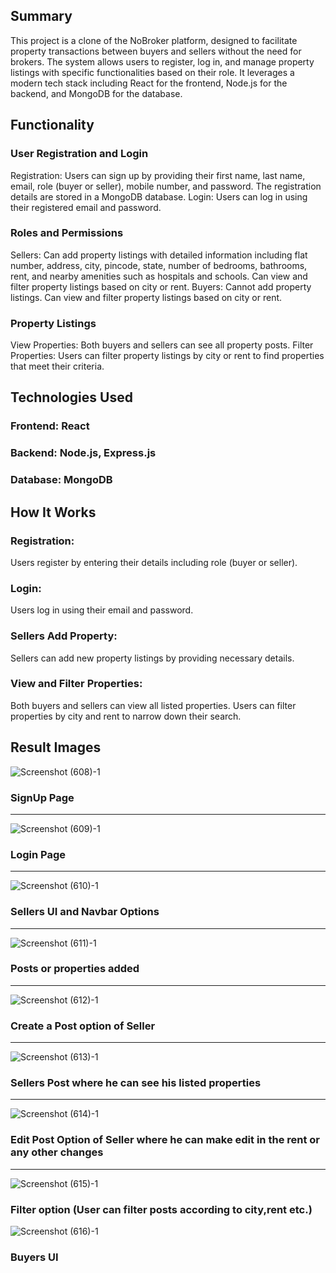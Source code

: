 <h2>Summary</h2>
This project is a clone of the NoBroker platform, designed to facilitate property transactions between buyers and sellers without the need for brokers. The system allows users to register, log in, and manage property listings with specific functionalities based on their role. It leverages a modern tech stack including React for the frontend, Node.js for the backend, and MongoDB for the database.

<h2>Functionality</h2>
<h3>User Registration and Login</h3> 
Registration: Users can sign up by providing their first name, last name, email, role (buyer or seller), mobile number, and password. The registration details are stored in a MongoDB database.
Login: Users can log in using their registered email and password.
<h3>Roles and Permissions</h3>
Sellers:
Can add property listings with detailed information including flat number, address, city, pincode, state, number of bedrooms, bathrooms, rent, and nearby amenities such as hospitals and schools.
Can view and filter property listings based on city or rent.
Buyers:
Cannot add property listings.
Can view and filter property listings based on city or rent.
<h3>Property Listings</h3>
View Properties: Both buyers and sellers can see all property posts.
Filter Properties: Users can filter property listings by city or rent to find properties that meet their criteria.

<h2>Technologies Used</h2>
<h3>Frontend: React</h3>
<h3>Backend: Node.js, Express.js</h3>
<h3>Database: MongoDB</h3>

<h2>How It Works</h2>
<h3>Registration:</h3>
Users register by entering their details including role (buyer or seller).
<h3>Login:</h3>
Users log in using their email and password.
<h3>Sellers Add Property:</h3>
Sellers can add new property listings by providing necessary details.
<h3>View and Filter Properties:</h3>
Both buyers and sellers can view all listed properties.
Users can filter properties by city and rent to narrow down their search.


<h2>Result Images</h2>

![Screenshot (608)-1](https://github.com/D-P-01/NoBrokerBackend/assets/148607994/49840c68-29d7-4d15-a891-f7f17978a838)
<h3>SignUp Page</h3>
<hr>

![Screenshot (609)-1](https://github.com/D-P-01/NoBrokerBackend/assets/148607994/b0fbf791-cf7c-4d4e-a06f-e50c294c220a)
<h3>Login Page</h3>
<hr>

![Screenshot (610)-1](https://github.com/D-P-01/NoBrokerBackend/assets/148607994/ead6fa16-be54-41c8-b085-5585151c8dfb)
<h3>Sellers UI and Navbar Options</h3>
<hr>

![Screenshot (611)-1](https://github.com/D-P-01/NoBrokerBackend/assets/148607994/cf4b5acd-2d31-461f-a931-812147d25f1e)
<h3>Posts or properties added</h3>
<hr>

![Screenshot (612)-1](https://github.com/D-P-01/NoBrokerBackend/assets/148607994/d4016c63-4c4d-45a0-9869-44afbae614f9)
<h3>Create a Post option of Seller</h3>
<hr>

![Screenshot (613)-1](https://github.com/D-P-01/NoBrokerBackend/assets/148607994/ec50ac65-fc57-43c0-80f3-44bf68873dc2)
<h3>Sellers Post where he can see his listed properties</h3>
<hr>

![Screenshot (614)-1](https://github.com/D-P-01/NoBrokerBackend/assets/148607994/098baf12-3bb4-4647-9cc8-0cea80816fc3)
<h3>Edit Post Option of Seller where he can make edit in the rent or any other changes</h3>
<hr>

![Screenshot (615)-1](https://github.com/D-P-01/NoBrokerBackend/assets/148607994/e4645bc4-67f0-463e-8560-a23c94735235)
<h3>Filter option (User can filter posts according to city,rent etc.)</h3>

![Screenshot (616)-1](https://github.com/D-P-01/NoBrokerBackend/assets/148607994/a4a80175-9e5b-4e86-b90a-33154c06b8a6)
<h3>Buyers UI</h3>

